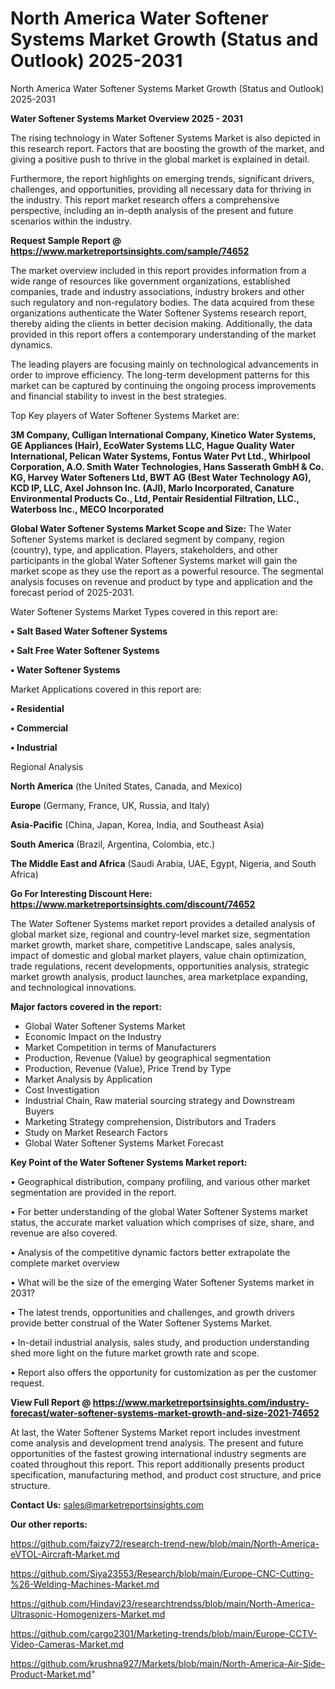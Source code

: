 # North America Water Softener Systems Market Growth (Status and Outlook) 2025-2031
North America Water Softener Systems Market Growth (Status and Outlook) 2025-2031

<Strong> Water Softener Systems Market Overview 2025 - 2031</strong>

The rising technology in Water Softener Systems Market is also depicted in this research report. Factors that are boosting the growth of the market, and giving a positive push to thrive in the global market is explained in detail.

Furthermore, the report highlights on emerging trends, significant drivers, challenges, and opportunities, providing all necessary data for thriving in the industry. This report market research offers a comprehensive perspective, including an in-depth analysis of the present and future scenarios within the industry.

<strong>Request Sample Report @ <a href=https://www.marketreportsinsights.com/sample/74652>https://www.marketreportsinsights.com/sample/74652</a></strong>

The market overview included in this report provides information from a wide range of resources like government organizations, established companies, trade and industry associations, industry brokers and other such regulatory and non-regulatory bodies. The data acquired from these organizations authenticate the Water Softener Systems research report, thereby aiding the clients in better decision making. Additionally, the data provided in this report offers a contemporary understanding of the market dynamics.

The leading players are focusing mainly on technological advancements in order to improve efficiency. The long-term development patterns for this market can be captured by continuing the ongoing process improvements and financial stability to invest in the best strategies.

Top Key players of Water Softener Systems Market are:

<strong>3M Company, Culligan International Company, Kinetico Water Systems, GE Appliances (Hair), EcoWater Systems LLC, Hague Quality Water International, Pelican Water Systems, Fontus Water Pvt Ltd., Whirlpool Corporation, A.O. Smith Water Technologies, Hans Sasserath GmbH & Co. KG, Harvey Water Softeners Ltd, BWT AG (Best Water Technology AG), KCD IP, LLC, Axel Johnson Inc. (AJI), Marlo Incorporated, Canature Environmental Products Co., Ltd, Pentair Residential Filtration, LLC., Waterboss Inc., MECO Incorporated</strong>

<strong><b>Global Water Softener Systems Market Scope and Size:</b></strong>
The Water Softener Systems market is declared segment by company, region (country), type, and application. Players, stakeholders, and other participants in the global Water Softener Systems market will gain the market scope as they use the report as a powerful resource. The segmental analysis focuses on revenue and product by type and application and the forecast period of 2025-2031.

Water Softener Systems Market Types covered in this report are:

<strong>• Salt Based Water Softener Systems

• Salt Free Water Softener Systems

• Water Softener Systems</strong>

Market Applications covered in this report are:

<strong>• Residential

• Commercial

• Industrial</strong> 

Regional Analysis

<strong>North America</strong> (the United States, Canada, and Mexico)

<strong>Europe</strong> (Germany, France, UK, Russia, and Italy)

<strong>Asia-Pacific</strong> (China, Japan, Korea, India, and Southeast Asia)

<strong>South America</strong> (Brazil, Argentina, Colombia, etc.)

<strong>The Middle East and Africa</strong> (Saudi Arabia, UAE, Egypt, Nigeria, and South Africa)

<strong>Go For Interesting Discount Here: <a href=https://www.marketreportsinsights.com/discount/74652>https://www.marketreportsinsights.com/discount/74652</a></strong>

The Water Softener Systems market report provides a detailed analysis of global market size, regional and country-level market size, segmentation market growth, market share, competitive Landscape, sales analysis, impact of domestic and global market players, value chain optimization, trade regulations, recent developments, opportunities analysis, strategic market growth analysis, product launches, area marketplace expanding, and technological innovations.

<strong><b>Major factors covered in the report:</b></strong>
<ul>
  <li>Global Water Softener Systems Market </li>
  <li>Economic Impact on the Industry</li>
  <li>Market Competition in terms of Manufacturers</li>
  <li>Production, Revenue (Value) by geographical segmentation</li>
  <li>Production, Revenue (Value), Price Trend by Type</li>
  <li>Market Analysis by Application</li>
  <li>Cost Investigation</li>
  <li>Industrial Chain, Raw material sourcing strategy and Downstream Buyers</li>
  <li>Marketing Strategy comprehension, Distributors and Traders</li>
  <li>Study on Market Research Factors</li>
  <li>Global Water Softener Systems Market Forecast</li>
</ul>

<strong><b>Key Point of the Water Softener Systems Market report:</b></strong>

• Geographical distribution, company profiling, and various other market segmentation are provided in the report.

• For better understanding of the global Water Softener Systems market status, the accurate market valuation which comprises of size, share, and revenue are also covered.

• Analysis of the competitive dynamic factors better extrapolate the complete market overview

• What will be the size of the emerging Water Softener Systems market in 2031?

• The latest trends, opportunities and challenges, and growth drivers provide better construal of the Water Softener Systems Market.

• In-detail industrial analysis, sales study, and production understanding shed more light on the future market growth rate and scope.

• Report also offers the opportunity for customization as per the customer request.

<strong><b>View Full Report @ <a href=https://www.marketreportsinsights.com/industry-forecast/water-softener-systems-market-growth-and-size-2021-74652>https://www.marketreportsinsights.com/industry-forecast/water-softener-systems-market-growth-and-size-2021-74652</a></b></strong>


At last, the Water Softener Systems Market report includes investment come analysis and development trend analysis. The present and future opportunities of the fastest growing international industry segments are coated throughout this report. This report additionally presents product specification, manufacturing method, and product cost structure, and price structure.

<strong>Contact Us:</strong>
sales@marketreportsinsights.com

<strong>Our other reports:</strong>

<a href=https://github.com/faizy72/research-trend-new/blob/main/North-America-eVTOL-Aircraft-Market.md>https://github.com/faizy72/research-trend-new/blob/main/North-America-eVTOL-Aircraft-Market.md</a>

<a href=https://github.com/Siya23553/Research/blob/main/Europe-CNC-Cutting-%26-Welding-Machines-Market.md>https://github.com/Siya23553/Research/blob/main/Europe-CNC-Cutting-%26-Welding-Machines-Market.md</a>

<a href=https://github.com/Hindavi23/researchtrendss/blob/main/North-America-Ultrasonic-Homogenizers-Market.md>https://github.com/Hindavi23/researchtrendss/blob/main/North-America-Ultrasonic-Homogenizers-Market.md</a>

<a href=https://github.com/cargo2301/Marketing-trends/blob/main/Europe-CCTV-Video-Cameras-Market.md>https://github.com/cargo2301/Marketing-trends/blob/main/Europe-CCTV-Video-Cameras-Market.md</a>

<a href=https://github.com/krushna927/Markets/blob/main/North-America-Air-Side-Product-Market.md>https://github.com/krushna927/Markets/blob/main/North-America-Air-Side-Product-Market.md</a>"
